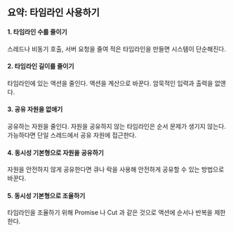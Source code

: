 ## 요약: 타임라인 사용하기

#### 1. 타임라인 수를 줄이기

스레드나 비동기 호출, 서버 요청을 줄여 적은 타임라인을 만들면 시스템이 단순해진다.

#### 2. 타임라인 길이를 줄이기

타임라인에 있는 액션을 줄인다.
액션을 계산으로 바꾼다.
암묵적인 입력과 출력을 없앤다.

#### 3. 공유 자원을 없애기

공유하는 자원을 줄인다.
자원을 공유하지 않는 타임라인은 순서 문제가 생기지 않는다.
가능하다면 단일 스레드에서 공유 자원에 접근한다.

#### 4. 동시성 기본형으로 자원을 공유하기

자원을 안전하지 않게 공유한다면 큐나 락을 사용해 안전하게 공유할 수 있는 방법으로 바꾼다.

#### 5. 동시성 기본형으로 조율하기

타임라인을 조율하기 위해 Promise 나 Cut 과 같은 것으로 액션에 순서나 반복을 제한한다.